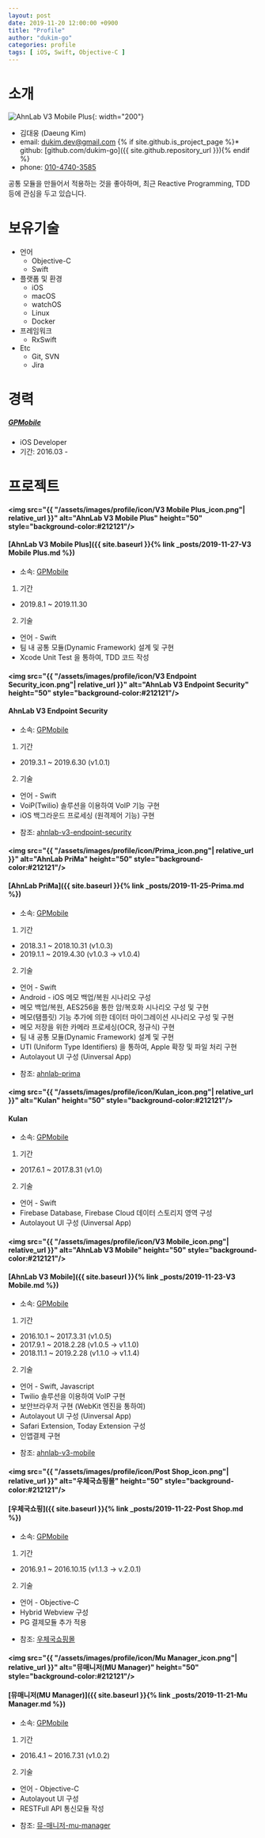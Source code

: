 ```yaml
---
layout: post
date: 2019-11-20 12:00:00 +0900
title: "Profile"
author: "dukim-go"
categories: profile
tags: [ iOS, Swift, Objective-C ]
---
```


# 소개
<!-- prifile image -->
![AhnLab V3 Mobile Plus](https://avatars3.githubusercontent.com/u/51240093){: width="200"}

* 김대웅 (Daeung Kim)
* email: [dukim.dev@gmail.com](mailto:dukim.dev@gmail.com)
{% if site.github.is_project_page %}* github: [github.com/dukim-go]({{ site.github.repository_url }}){% endif %}
* phone: [010-4740-3585](tel:010-4740-3585)

공통 모듈을 만들어서 적용하는 것을 좋아하며, 최근 Reactive Programming, TDD 등에 관심을 두고 있습니다.

# 보유기술
* 언어
    - Objective-C
    - Swift
* 플랫폼 및 환경
    - iOS
    - macOS
    - watchOS
    - Linux
    - Docker
* 프레임워크 
    - RxSwift
* Etc 
    - Git, SVN
    - Jira

# 경력
##### [GPMobile](http://www.gpmobile.co.kr/) 
* iOS Developer
* 기간: 2016.03 - 

# 프로젝트
#### <img src="{{ "/assets/images/profile/icon/V3 Mobile Plus_icon.png"| relative_url }}" alt="AhnLab V3 Mobile Plus" height="50" style="background-color:#212121"/>
#### [AhnLab V3 Mobile Plus]({{ site.baseurl }}{% link _posts/2019-11-27-V3 Mobile Plus.md %})
* 소속: [GPMobile](#gpmobile)

1. 기간
- 2019.8.1 ~ 2019.11.30

2. 기술
- 언어 - Swift
- 팀 내 공통 모듈(Dynamic Framework) 설계 및 구현
- Xcode Unit Test 을 통하여, TDD 코드 작성 

#### <img src="{{ "/assets/images/profile/icon/V3 Endpoint Security_icon.png"| relative_url }}" alt="AhnLab V3 Endpoint Security" height="50" style="background-color:#212121"/>
#### AhnLab V3 Endpoint Security
* 소속: [GPMobile](#gpmobile)

1. 기간
- 2019.3.1 ~ 2019.6.30 (v1.0.1)

2. 기술
- 언어 - Swift
- VoiP(Twilio) 솔루션을 이용하여 VoIP 기능 구현
- iOS 백그라운드 프로세싱 (원격제어 기능) 구현 

* 참조: [ahnlab-v3-endpoint-security](https://apps.apple.com/jp/app/ahnlab-v3-endpoint-security/id1450240153)

#### <img src="{{ "/assets/images/profile/icon/Prima_icon.png"| relative_url }}" alt="AhnLab PriMa" height="50" style="background-color:#212121"/>
#### [AhnLab PriMa]({{ site.baseurl }}{% link _posts/2019-11-25-Prima.md %})
* 소속: [GPMobile](#gpmobile)

1. 기간
- 2018.3.1 ~ 2018.10.31 (v1.0.3)
- 2019.1.1 ~ 2019.4.30 (v1.0.3 -> v1.0.4)

2. 기술
- 언어 - Swift
- Android - iOS 메모 백업/복원 시나리오 구성 
- 메모 백업/복원, AES256을 통한 암/복호화 시나리오 구성 및 구현
- 메모(탬플릿) 기능 추가에 의한 데이터 마이그레이션 시나리오 구성 및 구현
- 메모 저장을 위한 카메라 프로세싱(OCR, 정규식) 구현
- 팀 내 공통 모듈(Dynamic Framework) 설계 및 구현
- UTI (Uniform Type Identifiers) 을 통하여, Apple 확장 및 파일 처리 구현
- Autolayout UI 구성 (Uinversal App)

* 참조: [ahnlab-prima](https://itunes.apple.com/jp/app/ahnlab-prima/id1423572662?mt=8)

#### <img src="{{ "/assets/images/profile/icon/Kulan_icon.png"| relative_url }}" alt="Kulan" height="50" style="background-color:#212121"/>
#### Kulan
* 소속: [GPMobile](#gpmobile)

1. 기간
- 2017.6.1 ~ 2017.8.31 (v1.0)

2. 기술
- 언어 - Swift
- Firebase Database, Firebase Cloud 데이터 스토리지 영역 구성
- Autolayout UI 구성 (Uinversal App)

#### <img src="{{ "/assets/images/profile/icon/V3 Mobile_icon.png"| relative_url }}" alt="AhnLab V3 Mobile" height="50" style="background-color:#212121"/>
#### [AhnLab V3 Mobile]({{ site.baseurl }}{% link _posts/2019-11-23-V3 Mobile.md %})
* 소속: [GPMobile](#gpmobile)

1. 기간
- 2016.10.1 ~ 2017.3.31 (v1.0.5)
- 2017.9.1 ~ 2018.2.28 (v1.0.5 -> v1.1.0)
- 2018.11.1 ~ 2019.2.28 (v1.1.0 -> v1.1.4)

2. 기술
- 언어 - Swift, Javascript
- Twilio 솔루션을 이용하여 VoIP 구현
- 보안브라우저 구현 (WebKit 엔진을 통하여)
- Autolayout UI 구성 (Uinversal App)
- Safari Extension, Today Extension 구성 
- 인앱결제 구현

* 참조: [ahnlab-v3-mobile](https://itunes.apple.com/jp/app/ahnlab-v3-mobile/id1197190237?mt=8)

#### <img src="{{ "/assets/images/profile/icon/Post Shop_icon.png"| relative_url }}" alt="우체국쇼핑몰" height="50" style="background-color:#212121"/>
#### [우체국쇼핑]({{ site.baseurl }}{% link _posts/2019-11-22-Post Shop.md %})
* 소속: [GPMobile](#gpmobile)

1. 기간
- 2016.9.1 ~ 2016.10.15 (v1.1.3 -> v.2.0.1)

2. 기술
- 언어 - Objective-C
- Hybrid Webview 구성
- PG 결제모듈 추가 적용

* 참조: [우체국쇼핑몰](https://itunes.apple.com/kr/app/우체국쇼핑몰/id960556882?mt=8)

#### <img src="{{ "/assets/images/profile/icon/Mu Manager_icon.png"| relative_url }}" alt="뮤매니저(MU Manager)" height="50" style="background-color:#212121"/>
#### [뮤매니저(MU Manager)]({{ site.baseurl }}{% link _posts/2019-11-21-Mu Manager.md %})
* 소속: [GPMobile](#gpmobile)

1. 기간
- 2016.4.1 ~ 2016.7.31 (v1.0.2)

2. 기술
- 언어 - Objective-C
- Autolayout UI 구성
- RESTFull API 통신모듈 작성

* 참조: [뮤-매니저-mu-manager](https://itunes.apple.com/kr/app/뮤-매니저-mu-manager/id1260902586?mt=8)